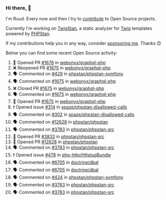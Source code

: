 ### Hi there, 👋

I'm Ruud. Every now and then I try to [contribute](https://github.com/pulls?q=+is%3Apr+author%3Aruudk+archived%3Afalse+is%3Apublic+) to Open Source projects.

Currently I'm working on [TwigStan](https://github.com/twigstan), a static analyzer for [Twig](https://twig.symfony.com/) templates powered by [PHPStan](https://phpstan.org/).

If my contributions help you in any way, consider [sponsoring me](https://github.com/sponsors/ruudk). Thanks 😊

Below you can find some recent Open Source activity:

<!--START_SECTION:activity-->
1. 💪 Opened PR [#1676](https://github.com/webonyx/graphql-php/pull/1676) in [webonyx/graphql-php](https://github.com/webonyx/graphql-php)
2. ❌ Reopened PR [#1675](https://github.com/webonyx/graphql-php/pull/1675) in [webonyx/graphql-php](https://github.com/webonyx/graphql-php)
3. 🗣 Commented on [#429](https://github.com/phpstan/phpstan-symfony/issues/429#issuecomment-2687369406) in [phpstan/phpstan-symfony](https://github.com/phpstan/phpstan-symfony)
4. 🗣 Commented on [#1675](https://github.com/webonyx/graphql-php/pull/1675#issuecomment-2687240345) in [webonyx/graphql-php](https://github.com/webonyx/graphql-php)
5. ❌ Closed PR [#1675](https://github.com/webonyx/graphql-php/pull/1675) in [webonyx/graphql-php](https://github.com/webonyx/graphql-php)
6. 🗣 Commented on [#1675](https://github.com/webonyx/graphql-php/pull/1675#issuecomment-2687146474) in [webonyx/graphql-php](https://github.com/webonyx/graphql-php)
7. 💪 Opened PR [#1675](https://github.com/webonyx/graphql-php/pull/1675) in [webonyx/graphql-php](https://github.com/webonyx/graphql-php)
8. ❗ Opened issue [#314](https://github.com/spaze/phpstan-disallowed-calls/issues/314) in [spaze/phpstan-disallowed-calls](https://github.com/spaze/phpstan-disallowed-calls)
9. 🗣 Commented on [#302](https://github.com/spaze/phpstan-disallowed-calls/issues/302#issuecomment-2674287401) in [spaze/phpstan-disallowed-calls](https://github.com/spaze/phpstan-disallowed-calls)
10. 🗣 Commented on [#12628](https://github.com/phpstan/phpstan/pull/12628#issuecomment-2674097088) in [phpstan/phpstan](https://github.com/phpstan/phpstan)
11. 🗣 Commented on [#3783](https://github.com/phpstan/phpstan-src/pull/3783#issuecomment-2674074831) in [phpstan/phpstan-src](https://github.com/phpstan/phpstan-src)
12. 💪 Opened PR [#3833](https://github.com/phpstan/phpstan-src/pull/3833) in [phpstan/phpstan-src](https://github.com/phpstan/phpstan-src)
13. 💪 Opened PR [#12628](https://github.com/phpstan/phpstan/pull/12628) in [phpstan/phpstan](https://github.com/phpstan/phpstan)
14. 🗣 Commented on [#3783](https://github.com/phpstan/phpstan-src/pull/3783#issuecomment-2673985446) in [phpstan/phpstan-src](https://github.com/phpstan/phpstan-src)
15. ❗ Opened issue [#478](https://github.com/php-http/HttplugBundle/issues/478) in [php-http/HttplugBundle](https://github.com/php-http/HttplugBundle)
16. 🗣 Commented on [#6705](https://github.com/doctrine/dbal/pull/6705#issuecomment-2670663859) in [doctrine/dbal](https://github.com/doctrine/dbal)
17. 🗣 Commented on [#6705](https://github.com/doctrine/dbal/pull/6705#issuecomment-2667652757) in [doctrine/dbal](https://github.com/doctrine/dbal)
18. 🗣 Commented on [#424](https://github.com/phpstan/phpstan-symfony/issues/424#issuecomment-2663164541) in [phpstan/phpstan-symfony](https://github.com/phpstan/phpstan-symfony)
19. 🗣 Commented on [#3783](https://github.com/phpstan/phpstan-src/pull/3783#issuecomment-2662773432) in [phpstan/phpstan-src](https://github.com/phpstan/phpstan-src)
20. 🗣 Commented on [#3783](https://github.com/phpstan/phpstan-src/pull/3783#issuecomment-2662689432) in [phpstan/phpstan-src](https://github.com/phpstan/phpstan-src)
<!--END_SECTION:activity-->
